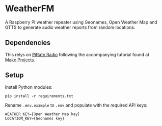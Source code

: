 # WeatherFM

A Raspberry Pi weather repeater using Geonames, Open Weather Map and GTTS to generate audio weather reports from random locations.

## Dependencies

This relys on [PiRate Radio](https://github.com/Make-Magazine/PirateRadio) following the accompanying tutorial found at [Make Projects](https://makezine.com/projects/raspberry-pirate-radio/).

## Setup

Install Python modules:
```
pip install -r requirements.txt
```

Rename ```.env.example``` to ```.env``` and populate with the required API keys:
```
WEATHER_KEY={Open Weather Map key}
LOCATION_KEY={Geonames key}
```
